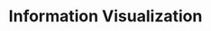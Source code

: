 ---
title: Information Visualization
layout: default
year: 1999
authors: [ Stuart K. Card, Jock D. Mackinlay, Ben Shneiderman ]
tags: [ InfoVis, Methods ]
citation: "Stuart K. Card, Jock D. Mackinlay, and Ben Shneiderman (Eds.). 1999. Readings in information visualization: using vision to think. Morgan Kaufmann Publishers Inc., San Francisco, CA, USA. (Chapter 1: Information Visualization)"
type: Book Chapter
links: ["https://drive.google.com/open?id=1Gi5RQvn8ukfm_X0ymqOgU0QCIK_qelOp"]
link_descriptions: [PDF]
---
